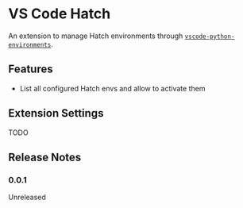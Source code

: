 # VS Code Hatch
An extension to manage Hatch environments through [`vscode-python-environments`][].

[`vscode-python-environments`]: https://github.com/microsoft/vscode-python-environments/#readme

## Features
- List all configured Hatch envs and allow to activate them

## Extension Settings
TODO

## Release Notes
### 0.0.1
Unreleased
